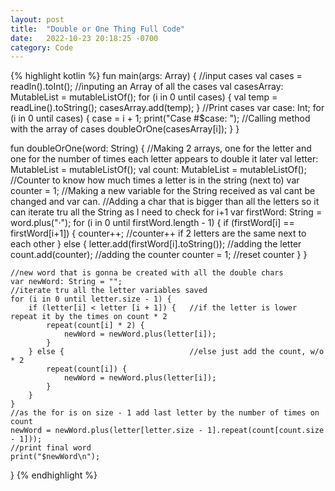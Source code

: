 ```yaml
---
layout: post
title:  "Double or One Thing Full Code"
date:   2022-10-23 20:18:25 -0700
category: Code
---
```


{% highlight kotlin %}
fun main(args: Array<String>) {
    //input cases
    val cases = readln().toInt();
    //inputing an Array of all the cases
    val casesArray: MutableList<String> = mutableListOf();
    for (i in 0 until cases) {
        val temp = readLine().toString();
        casesArray.add(temp);
    }
    //Print cases
    var case: Int;
    for (i in 0 until cases) {
        case = i + 1;
        print("Case #$case: ");
        //Calling method with the array of cases
        doubleOrOne(casesArray[i]); 
    }
}

fun doubleOrOne(word: String) {
    //Making 2 arrays, one for the letter and one for the number of times each letter appears to double it later
    val letter: MutableList<String> = mutableListOf();
    val count: MutableList<Int> = mutableListOf();
    //Counter to know how much times a letter is in the string (next to)
    var counter = 1;
    //Making a new variable for the String received as val cant be changed and var can. 
    //Adding a char that is bigger than all the letters so it can iterate tru all the String as I need to check for i+1
    var firstWord: String = word.plus("·");
    for (i in 0 until firstWord.length - 1) {
        if (firstWord[i] == firstWord[i+1]) {
            counter++;    //counter++ if 2 letters are the same next to each other
        }
        else {
            letter.add(firstWord[i].toString()); //adding the letter
            count.add(counter);                  //adding the counter
            counter = 1;                         //reset counter
        }
    }
    
    //new word that is gonna be created with all the double chars
    var newWord: String = "";
    //iterate tru all the letter variables saved
    for (i in 0 until letter.size - 1) {
        if (letter[i] < letter [i + 1]) {   //if the letter is lower repeat it by the times on count * 2
            repeat(count[i] * 2) { 
                newWord = newWord.plus(letter[i]);
            }
        } else {                            //else just add the count, w/o * 2
            repeat(count[i]) {
                newWord = newWord.plus(letter[i]);
            }
        }
    }
    //as the for is on size - 1 add last letter by the number of times on count
    newWord = newWord.plus(letter[letter.size - 1].repeat(count[count.size - 1]));
    //print final word
    print("$newWord\n");
}
{% endhighlight %}